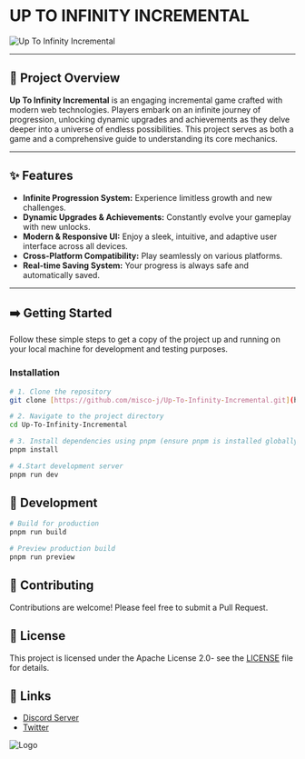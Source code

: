 # UP TO INFINITY INCREMENTAL

![Up To Infinity Incremental](https://uptoinfinityincremental.work.gd/image/background.webp)

---

## 🚀 Project Overview

**Up To Infinity Incremental** is an engaging incremental game crafted with modern web technologies. Players embark on an infinite journey of progression, unlocking dynamic upgrades and achievements as they delve deeper into a universe of endless possibilities. This project serves as both a game and a comprehensive guide to understanding its core mechanics.

---

## ✨ Features

* **Infinite Progression System:** Experience limitless growth and new challenges.
* **Dynamic Upgrades & Achievements:** Constantly evolve your gameplay with new unlocks.
* **Modern & Responsive UI:** Enjoy a sleek, intuitive, and adaptive user interface across all devices.
* **Cross-Platform Compatibility:** Play seamlessly on various platforms.
* **Real-time Saving System:** Your progress is always safe and automatically saved.

---

## ➡️ Getting Started

Follow these simple steps to get a copy of the project up and running on your local machine for development and testing purposes.

### Installation

```bash
# 1. Clone the repository
git clone [https://github.com/misco-j/Up-To-Infinity-Incremental.git](https://github.com/misco-j/Up-To-Infinity-Incremental.git)

# 2. Navigate to the project directory
cd Up-To-Infinity-Incremental

# 3. Install dependencies using pnpm (ensure pnpm is installed globally)
pnpm install

# 4.Start development server
pnpm run dev
```

## 🔧 Development
```bash
# Build for production
pnpm run build

# Preview production build
pnpm run preview
```


## 🤝 Contributing
Contributions are welcome! Please feel free to submit a Pull Request.

## 📝 License
This project is licensed under the Apache License 2.0- see the [LICENSE](LICENSE) file for details.

## 🔗 Links
- [Discord Server](https://discord.gg/RnQP9BQjge)
- [Twitter](https://x.com/QronexStudio)

![Logo](https://uptoinfinityincremental.work.gd/image/icon.png)


